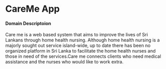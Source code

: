 # CareMe App
#### Domain Descriptoion
Care me is a web based system that aims to improve the lives of Sri Lankans through home health nursing. Although home health nursing is a majorly sought out service island-wide, up to date there has been no organized platform in Sri Lanka to facilitate the home health nurses and those in need of the services.Care me connects clients who need medical assistance and the nurses who would like to work extra. 
